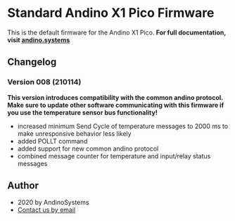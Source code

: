 # Standard Andino X1 Pico Firmware

This is the default firmware for the Andino X1 Pico. **For full documentation, visit [andino.systems](https://andino.systems/andino-x1/firmware/counting)**

## Changelog

### Version 008 (210114)

**This version introduces compatibility with the common andino protocol. Make sure to update other software communicating with this firmware if you use the temperature sensor bus functionality!**
* increased minimum Send Cycle of temperature messages to 2000 ms to make unresponsive behavior less likely
* added POLLT command
* added support for new common andino protocol
* combined message counter for temperature and input/relay status messages

Author
-----

* 2020 by AndinoSystems
* [Contact us by email](mailto:info@andino.systems)
